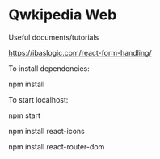 # Qwkipedia Web 

Useful documents/tutorials

https://ibaslogic.com/react-form-handling/

To install dependencies:

npm install

To start localhost:

npm start


npm install react-icons

npm install react-router-dom
